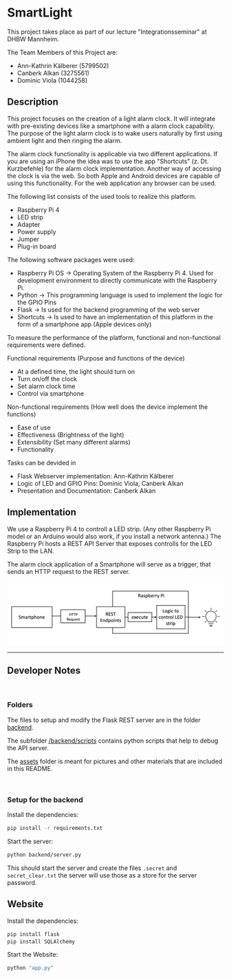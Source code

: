 # SmartLight
This project takes place as part of our lecture "Integrationsseminar" at DHBW Mannheim.

The Team Members of this Project are:
- Ann-Kathrin Kälberer (5799502)
- Canberk Alkan (3275561)
- Dominic Viola (1044258)

## Description
This project focuses on the creation of a light alarm clock. It will integrate with pre-existing devices like a smartphone with a alarm clock capability. The purpose of the light alarm clock is to wake users naturally by first using ambient light and then ringing the alarm. 

The alarm clock functionality is applicable via two different applications. If you are using an iPhone the idea was to use the app "Shortcuts" (z. Dt. Kurzbefehle) for the alarm clock implementation. Another way of accessing the clock is via the web. So both Apple and Android devices are capable of using this functionality. For the web application any browser can be used.

The following list consists of the used tools to realize this platform.
- Raspberry Pi 4
- LED strip
- Adapter
- Power supply
- Jumper
- Plug-in board

The following software packages were used:
- Raspberry Pi OS -> Operating System of the Raspberry Pi 4. Used for development environment to directly communicate with the Raspberry Pi.
- Python -> This programming language is used to implement the logic for the GPIO Pins
- Flask -> Is used for the backend programming of the web server
- Shortcuts -> Is used to have an implementation of this platform in the form of a smartphone app (Apple devices only)


To measure the performance of the platform, functional and non-functional requirements were defined.

Functional requirements (Purpose and functions of the device)
- At a defined time, the light should turn on
- Turn on/off the clock
- Set alarm clock time
- Control via smartphone

Non-functional requirements (How well does the device implement the functions)
- Ease of use
- Effectiveness (Brightness of the light)
- Extensibility (Set many different alarms)
- Functionality 

Tasks can be devided in
- Flask Webserver implementation: Ann-Kathrin Kälberer 
- Logic of LED and GPIO Pins: Dominic Viola, Canberk Alkan
- Presentation and Documentation: Canberk Alkan 


## Implementation 
We use a Raspberry Pi 4 to controll a LED strip. (Any other Raspberry Pi model or an Arduino would also work, if you install a network antenna.) The Raspberry Pi hosts a REST API Server that exposes controlls for the LED Strip to the LAN. 

The alarm clock application of a Smartphone will serve as a trigger, that sends an HTTP request to the REST server.  

![architecture](assets/implementation_architecture.png)

---
## Developer Notes

<br>

### Folders
The files to setup and modify the Flask REST server are in the folder [backend](backend).

The subfolder [/backend/scripts](backend/scripts) contains python scripts that help to debug the API server.

The [assets](assets) folder is meant for pictures and other materials that are included in this README.

<br>

### Setup for the backend
Install the dependencies:
```bash
pip install -r requirements.txt
```

Start the server:
```bash
python backend/server.py
```
This should start the server and create the files ```.secret``` and ```secret_clear.txt``` the server will use those as a store for the server password.

## Website
Install the dependencies:
```bash
pip install flask
pip install SQLAlchemy
```
Start the Website:
```bash
python "app.py"
```
